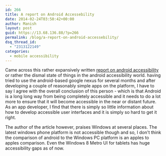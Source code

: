```yaml
---
id: 266
title: A report on Android Accessebility
date: 2014-02-24T03:50:42+00:00
author: Manish
layout: post
guid: https://13.68.136.88/?p=266
permalink: /blog/a-report-on-android-accessebility/
dsq_thread_id:
  - "2313122149"
categories:
  - mobile accessibility
---
```

Came across this rather expansively written [report on android accessibility](http://chrishofstader.com/testing-android-accessibility-the-programmers-perspective/) or rather the dismal state of things in the android accessibility world.
having tried to use the android-based google nexus for several months and after developing a couple of reasonably simple apps on the platform, I have to say I agree with the overall conclusion of this person - which is that Android is a long long way from being completely accessible and it needs to do a lot more to ensure that it will become accessible in the near or distant future.
As an app developer, I find that there is simply so little information about how to develop accessible user interfaces and it is simply so hard to get it right.

The author of the article however, praises Windows at several places. The latest windows phone platform is not accessible though and so, I don't think the comparison of android to the Windows PC platform is an apples to apples comparison. Even the Windows 8 Metro UI for tablets has huge accessibility gaps as of now.
 